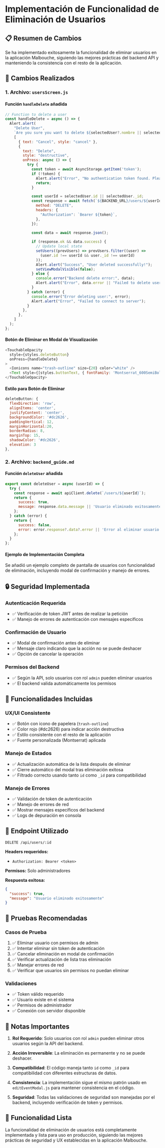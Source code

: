 # Implementación de Funcionalidad de Eliminación de Usuarios

## 📋 Resumen de Cambios

Se ha implementado exitosamente la funcionalidad de eliminar usuarios en la aplicación Malbouche, siguiendo las mejores prácticas del backend API y manteniendo la consistencia con el resto de la aplicación.

## 🔧 Cambios Realizados

### 1. Archivo: `usersScreen.js`

#### **Función `handleDelete` añadida**
```javascript
// Function to delete a user
const handleDelete = async () => {
  Alert.alert(
    "Delete User",
    `Are you sure you want to delete ${selectedUser?.nombre || selectedUser?.name}? This action cannot be undone.`,
    [
      { text: "Cancel", style: "cancel" },
      {
        text: "Delete",
        style: "destructive",
        onPress: async () => {
          try {
            const token = await AsyncStorage.getItem('token');
            if (!token) {
              Alert.alert("Error", "No authentication token found. Please log in again.");
              return;
            }

            const userId = selectedUser.id || selectedUser._id;
            const response = await fetch(`${BACKEND_URL}/users/${userId}`, {
              method: "DELETE",
              headers: {
                "Authorization": `Bearer ${token}`,
              },
            });

            const data = await response.json();
            
            if (response.ok && data.success) {
              // Update local state
              setUsers((prevUsers) => prevUsers.filter((user) => 
                (user.id !== userId && user._id !== userId)
              ));
              Alert.alert("Success", "User deleted successfully!");
              setViewModalVisible(false);
            } else {
              console.error("Backend delete error:", data);
              Alert.alert("Error", data.error || "Failed to delete user");
            }
          } catch (error) {
            console.error("Error deleting user:", error);
            Alert.alert("Error", "Failed to connect to server");
          }
        },
      },
    ]
  );
};
```

#### **Botón de Eliminar en Modal de Visualización**
```javascript
<TouchableOpacity 
  style={styles.deleteButton}
  onPress={handleDelete}
>
  <Ionicons name="trash-outline" size={20} color="white" />
  <Text style={[styles.buttonText, { fontFamily: 'Montserrat_600SemiBold' }]}>Delete User</Text>
</TouchableOpacity>
```

#### **Estilo para Botón de Eliminar**
```javascript
deleteButton: {
  flexDirection: 'row',
  alignItems: 'center',
  justifyContent: 'center',
  backgroundColor: '#dc2626',
  paddingVertical: 12,
  marginHorizontal:20,
  borderRadius: 8,
  marginTop: 15,
  shadowColor: '#dc2626',
  elevation: 3
},
```

### 2. Archivo: `backend_guide.md`

#### **Función `deleteUser` añadida**
```javascript
export const deleteUser = async (userId) => {
  try {
    const response = await apiClient.delete(`/users/${userId}`);
    return {
      success: true,
      message: response.data.message || 'Usuario eliminado exitosamente'
    };
  } catch (error) {
    return {
      success: false,
      error: error.response?.data?.error || 'Error al eliminar usuario'
    };
  }
};
```

#### **Ejemplo de Implementación Completa**
Se añadió un ejemplo completo de pantalla de usuarios con funcionalidad de eliminación, incluyendo modal de confirmación y manejo de errores.

## 🔒 Seguridad Implementada

### **Autenticación Requerida**
- ✅ Verificación de token JWT antes de realizar la petición
- ✅ Manejo de errores de autenticación con mensajes específicos

### **Confirmación de Usuario**
- ✅ Modal de confirmación antes de eliminar
- ✅ Mensaje claro indicando que la acción no se puede deshacer
- ✅ Opción de cancelar la operación

### **Permisos del Backend**
- ✅ Según la API, solo usuarios con rol `admin` pueden eliminar usuarios
- ✅ El backend valida automáticamente los permisos

## 🎯 Funcionalidades Incluidas

### **UX/UI Consistente**
- ✅ Botón con icono de papelera (`trash-outline`)
- ✅ Color rojo (#dc2626) para indicar acción destructiva
- ✅ Estilo consistente con el resto de la aplicación
- ✅ Fuente personalizada (Montserrat) aplicada

### **Manejo de Estados**
- ✅ Actualización automática de la lista después de eliminar
- ✅ Cierre automático del modal tras eliminación exitosa
- ✅ Filtrado correcto usando tanto `id` como `_id` para compatibilidad

### **Manejo de Errores**
- ✅ Validación de token de autenticación
- ✅ Manejo de errores de red
- ✅ Mostrar mensajes específicos del backend
- ✅ Logs de depuración en consola

## 📡 Endpoint Utilizado

```
DELETE /api/users/:id
```

**Headers requeridos:**
- `Authorization: Bearer <token>`

**Permisos:** Solo administradores

**Respuesta exitosa:**
```json
{
  "success": true,
  "message": "Usuario eliminado exitosamente"
}
```

## 🧪 Pruebas Recomendadas

### **Casos de Prueba**
1. ✅ Eliminar usuario con permisos de admin
2. ✅ Intentar eliminar sin token de autenticación
3. ✅ Cancelar eliminación en modal de confirmación
4. ✅ Verificar actualización de lista tras eliminación
5. ✅ Manejar errores de red
6. ✅ Verificar que usuarios sin permisos no puedan eliminar

### **Validaciones**
- ✅ Token válido requerido
- ✅ Usuario existe en el sistema
- ✅ Permisos de administrador
- ✅ Conexión con servidor disponible

## 📝 Notas Importantes

1. **Rol Requerido**: Solo usuarios con rol `admin` pueden eliminar otros usuarios según la API del backend.

2. **Acción Irreversible**: La eliminación es permanente y no se puede deshacer.

3. **Compatibilidad**: El código maneja tanto `id` como `_id` para compatibilidad con diferentes estructuras de datos.

4. **Consistencia**: La implementación sigue el mismo patrón usado en `editEventModal.js` para mantener consistencia en el código.

5. **Seguridad**: Todas las validaciones de seguridad son manejadas por el backend, incluyendo verificación de token y permisos.

## 🚀 Funcionalidad Lista

La funcionalidad de eliminación de usuarios está completamente implementada y lista para uso en producción, siguiendo las mejores prácticas de seguridad y UX establecidas en la aplicación Malbouche.
